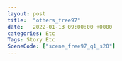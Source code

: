 ```yaml
---
layout: post
title:  "others_free97"
date:   2022-01-13 09:00:00 +0000
categories: Etc
Tags: Story Etc
SceneCode: ["scene_free97_q1_s20"]
---
```

